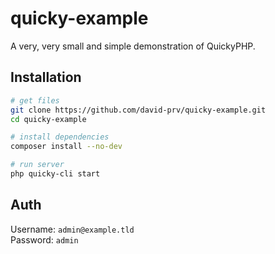 # quicky-example
A very, very small and simple demonstration of QuickyPHP.

## Installation

```bash
# get files
git clone https://github.com/david-prv/quicky-example.git
cd quicky-example

# install dependencies
composer install --no-dev

# run server
php quicky-cli start
```

## Auth
Username: `admin@example.tld`  
Password: `admin`
